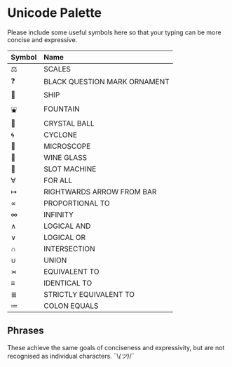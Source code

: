 # Unicode Palette
Please include some useful symbols here so that your typing can be more concise and expressive.

| Symbol  | Name  |
|:--------|:-----|
| ⚖   | SCALES  |
| ❓  | BLACK QUESTION MARK ORNAMENT |
| 🚢  | SHIP  |
| ⛲  | FOUNTAIN  |
| 🔮  | CRYSTAL BALL |
| 🌀  | CYCLONE  |
| 🔬  | MICROSCOPE  |
| 🍷  | WINE GLASS  |
| 🎰  | SLOT MACHINE  |
| ∀   | FOR ALL  |
| ↦   | RIGHTWARDS ARROW FROM BAR  |
| ∝   | PROPORTIONAL TO  |
| ∞   | INFINITY  |
| ∧   | LOGICAL AND  |
| ∨   | LOGICAL OR  |
| ∩   | INTERSECTION  |
| ∪   | UNION  |
| ≍   | EQUIVALENT TO  |
| ≡   | IDENTICAL TO |
| ≣   | STRICTLY EQUIVALENT TO |
| ≔   | COLON EQUALS  |


## Phrases
These achieve the same goals of conciseness and expressivity, but are not recognised as individual characters.
¯\\_(ツ)_/¯
